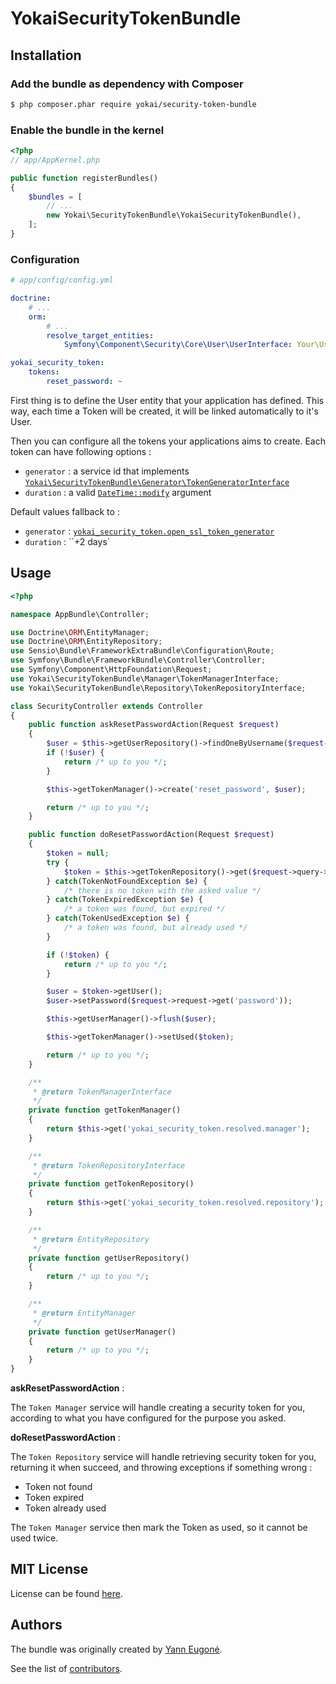 YokaiSecurityTokenBundle
========================

Installation
------------

### Add the bundle as dependency with Composer

``` bash
$ php composer.phar require yokai/security-token-bundle
```

### Enable the bundle in the kernel

``` php
<?php
// app/AppKernel.php

public function registerBundles()
{
    $bundles = [
        // ...
        new Yokai\SecurityTokenBundle\YokaiSecurityTokenBundle(),
    ];
}
```


### Configuration

``` yaml
# app/config/config.yml

doctrine:
    # ...
    orm:
        # ...
        resolve_target_entities:
            Symfony\Component\Security\Core\User\UserInterface: Your\User\Entity\Class\Name

yokai_security_token:
    tokens:
        reset_password: ~
```

First thing is to define the User entity that your application has defined.
This way, each time a Token will be created, it will be linked automatically to it's User.

Then you can configure all the tokens your applications aims to create.
Each token can have following options :

- `generator` : a service id that implements [`Yokai\SecurityTokenBundle\Generator\TokenGeneratorInterface`](Generator/TokenGeneratorInterface)
- `duration` : a valid [`DateTime::modify`](php.net/manual/datetime.modify.php) argument

Default values fallback to :

- `generator` : [`yokai_security_token.open_ssl_token_generator`](Generator/OpenSslTokenGenerator)
- `duration` : ``+2 days`


Usage
-----

``` php
<?php

namespace AppBundle\Controller;

use Doctrine\ORM\EntityManager;
use Doctrine\ORM\EntityRepository;
use Sensio\Bundle\FrameworkExtraBundle\Configuration\Route;
use Symfony\Bundle\FrameworkBundle\Controller\Controller;
use Symfony\Component\HttpFoundation\Request;
use Yokai\SecurityTokenBundle\Manager\TokenManagerInterface;
use Yokai\SecurityTokenBundle\Repository\TokenRepositoryInterface;

class SecurityController extends Controller
{
    public function askResetPasswordAction(Request $request)
    {
        $user = $this->getUserRepository()->findOneByUsername($request->request->get('username'));
        if (!$user) {
            return /* up to you */;
        }

        $this->getTokenManager()->create('reset_password', $user);

        return /* up to you */;
    }

    public function doResetPasswordAction(Request $request)
    {
        $token = null;
        try {
            $token = $this->getTokenRepository()->get($request->query->get('token'), 'reset_password');
        } catch(TokenNotFoundException $e) {
            /* there is no token with the asked value */
        } catch(TokenExpiredException $e) {
            /* a token was found, but expired */
        } catch(TokenUsedException $e) {
            /* a token was found, but already used */
        }

        if (!$token) {
            return /* up to you */;
        }

        $user = $token->getUser();
        $user->setPassword($request->request->get('password'));

        $this->getUserManager()->flush($user);

        $this->getTokenManager()->setUsed($token);

        return /* up to you */;
    }

    /**
     * @return TokenManagerInterface
     */
    private function getTokenManager()
    {
        return $this->get('yokai_security_token.resolved.manager');
    }

    /**
     * @return TokenRepositoryInterface
     */
    private function getTokenRepository()
    {
        return $this->get('yokai_security_token.resolved.repository');
    }

    /**
     * @return EntityRepository
     */
    private function getUserRepository()
    {
        return /* up to you */;
    }

    /**
     * @return EntityManager
     */
    private function getUserManager()
    {
        return /* up to you */;
    }
}
```

**askResetPasswordAction** :

The `Token Manager` service will handle creating a security token for you,
according to what you have configured for the purpose you asked.


**doResetPasswordAction** :

The `Token Repository` service will handle retrieving security token for you,
returning it when succeed, and throwing exceptions if something wrong :

- Token not found
- Token expired
- Token already used

The `Token Manager` service then mark the Token as used, so it cannot be used twice.


MIT License
-----------

License can be found [here](https://github.com/yokai-php/security-token-bundle/blob/master/LICENSE).


Authors
-------

The bundle was originally created by [Yann Eugoné](https://github.com/yann-eugone).

See the list of [contributors](https://github.com/yokai-php/security-token-bundle/contributors).
